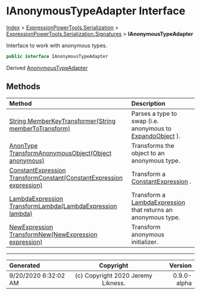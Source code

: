 ﻿# IAnonymousTypeAdapter Interface

[Index](../index.md) > [ExpressionPowerTools.Serialization](ExpressionPowerTools.Serialization.a.md) > [ExpressionPowerTools.Serialization.Signatures](ExpressionPowerTools.Serialization.Signatures.n.md) > **IAnonymousTypeAdapter**

Interface to work with anonymous types.

```csharp
public interface IAnonymousTypeAdapter
```

Derived  [AnonymousTypeAdapter](ExpressionPowerTools.Serialization.Serializers.AnonymousTypeAdapter.cs.md) 

## Methods

| Method | Description |
| :-- | :-- |
| [String MemberKeyTransformer(String memberToTransform)](ExpressionPowerTools.Serialization.Signatures.IAnonymousTypeAdapter.MemberKeyTransformer.m.md) | Parses a type to swap (i.e. anonymous to [ExpandoObject](https://docs.microsoft.com/dotnet/api/system.dynamic.expandoobject) ). |
| [AnonType TransformAnonymousObject(Object anonymous)](ExpressionPowerTools.Serialization.Signatures.IAnonymousTypeAdapter.TransformAnonymousObject.m.md) | Transforms the object to an anonymous type. |
| [ConstantExpression TransformConstant(ConstantExpression expression)](ExpressionPowerTools.Serialization.Signatures.IAnonymousTypeAdapter.TransformConstant.m.md) | Transform a [ConstantExpression](https://docs.microsoft.com/dotnet/api/system.linq.expressions.constantexpression) . |
| [LambdaExpression TransformLambda(LambdaExpression lambda)](ExpressionPowerTools.Serialization.Signatures.IAnonymousTypeAdapter.TransformLambda.m.md) | Transform a [LambdaExpression](https://docs.microsoft.com/dotnet/api/system.linq.expressions.lambdaexpression) that returns an anonymous type. |
| [NewExpression TransformNew(NewExpression expression)](ExpressionPowerTools.Serialization.Signatures.IAnonymousTypeAdapter.TransformNew.m.md) | Transform anonymous initializer. |

---

| Generated | Copyright | Version |
| :-- | :-: | --: |
| 9/20/2020 6:32:02 AM | (c) Copyright 2020 Jeremy Likness. | 0.9.0-alpha |
